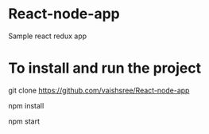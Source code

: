 # React-node-app
Sample react redux app

# To install and run the project

git clone https://github.com/vaishsree/React-node-app

npm install

npm start

